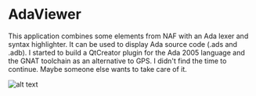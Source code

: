 # AdaViewer

This application combines some elements from NAF with an Ada lexer and syntax highlighter. It can be used to display Ada source code (.ads and .adb). I started to build a QtCreator plugin for the Ada 2005 language and the GNAT toolchain as an alternative to GPS. I didn't find the time to continue. Maybe someone else wants to take care of it.

![alt text](http://rochus-keller.info/images/ScreenShotAdaViewer.png "Screenshot")


